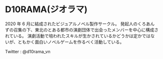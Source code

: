 # D10RAMA(ジオラマ)

2020 年 6 月に結成されたビジュアルノベル製作サークル。
発起人のくろあんずの召集の下、東北のとある都市の演劇団体で出会ったメンバーを中心に構成されている。 
演劇活動で培われたスキルが生かされているかどうかは定かではないが、ともかく面白いノベルゲームを作るべく活動している。

Twitter : @d10rama_vn